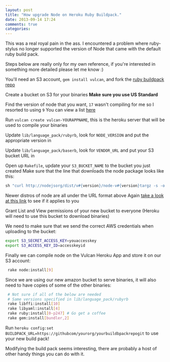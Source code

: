 ```yaml
---
layout: post
title: "How upgrade Node on Heroku Ruby Buildpack."
date: 2013-09-14 17:24
comments: true
categories: 
---
```


This was a real royal pain in the ass. I encountered a problem where
ruby-stylus no longer supported the version of Node that came with the default
ruby build pack.

Steps below are really only for my own reference, if you're interested in
something more detailed please let me know :)

You'll need an S3 account, `gem install vulcan`, and fork the [ruby
buildpack repo][buildpack]

Create a bucket on S3 for your binaries **Make sure you use US Standard**

Find the version of node that you want, `17` wasn't compiling
for me so I resorted to using `9` You can view a list [here][node-versions]

Run `vulcan create vulcan-YOURAPPNAME`, this is the heroku server that will
be used to compile your binaries

Update `lib/language_pack/rubyrb`, look for `NODE_VERSION` and put the
appropriate version in

Update `lib/language_pack/baserb`, look for `VENDOR_URL` and put your S3
bucket URL in

Open up `Rakefile`, update your `S3_BUCKET_NAME` to the bucket you just
created  Make sure that the line that downloads the node package looks 
like this:

``` ruby
sh "curl http://nodejsorg/dist/v#{version}/node-v#{version}targz -s -o | tar vzxf -"
```

Newer distros of node are all under the URL format above Again [take a
look at this link][node-versions] to see if it applies to you

Grant List and View permissions of your new bucket to everyone (Heroku will
need to use this bucket to download binaries)

We need to make sure that we send the correct AWS credentials when uploading 
to the bucket:

``` bash
export S3_SECRET_ACCESS_KEY=youaccesskey
export S3_ACCESS_KEY_ID=accesskeyid
```

Finally we can compile node on the Vulcan Heroku App and store it on our
S3 account:

``` bash
 rake node:install[9]
```

Since we are using our new amazon bucket to serve binaries, it will also
need to have copies of some of the other binaries:

``` bash
 # Not sure if all of the below are needed
 # Same versions specified in lib/language_pack/rubyrb
 rake libffi:install[10]
 rake libyaml:install[4]
 rake ruby:install[0-p247] # Go get a coffee
 rake gem:install[bundler,2]
```

Run `heroku config:set BUILDPACK_URL=https://githubcom/yourorg/yourbuildbpackrepogit`
to use your new build pack!

Modifying the build pack seems interesting, there are probably a host of other
handy things you can do with it.

[buildpack]: https://github.com/heroku/heroku-buildpack-ruby
[node-versions]: http://nodejs.org/dist/
